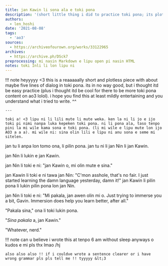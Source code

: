 ```yaml
---
title: jan Kawin li sona ala e toki pona
description: '(short little thing i did to practice toki pona; its plotless and short) au where gavin wants to learn toki pona and nines speaks it around him lipu ni li lon ma suli ante. ni li kama: jan Kawin li wile kama sona e toki pona. jan Nin li toki e toki pona tan jan Kawin'
authors:
  - len_hoshi
date: '2021-08-08'
tags:
  - 'ao3'
sources:
  - https://archiveofourown.org/works/33122965
archives:
  - https://archive.ph/DSck7
preprocessing: mi nasin Markdown e lipu open pi nasin HTML
notes: toki Inli li lon lipu ni
---
```


!!! note
    heyyyyy <3 this is a reaaaaally short and plotless piece with about maybe five lines of dialog in toki pona. its in no way good, but i thought itd be easy practice (plus i thought itd be cool for there to be more toki pona content on ao3 lolol). i hope you find this at least mildly entertaining and you understand what i tried to write. ^^

    ---

    toki a! <3 lipu ni li lili mute li mute weka. ken la ni li jo e ijo toki pi nimi nanpa luka kepeken toki pona. ni li pona ala, taso tenpo pini la mi wile kama sona e toki pona. (li mi wile e lipu mute lon ijo AO3 a a a). mi wile ni: sina olin lili e lipu ni anu sona e seme mi sitelen.

jan tu li anpa lon tomo ona, li pilin pona. jan tu ni li jan Nin li jan Kawin.

jan Nin li lukin e jan Kawin.

jan Nin li toki e ni: "jan Kawin o, mi olin mute e sina."

jan Kawin li toki e ni tawa jan Nin: "C'mon asshole, that's no fair. I just started learning the damn language yesterday, damn it!" jan Kawin li pilin pona li lukin pilin pona lon jan Nin.

jan Nin li toki e ni: "Mi pakala, jan awen olin mi o. Just trying to immerse you a bit, Gavin. Immersion does help you learn better, after all."

"Pakala sina," ona li toki lukin pona.

"*Sina pakala* a, jan Kawin."

"Whatever, nerd."

!!! note
    can u believe i wrote this at tenpo 6 am without sleep anyways o kudos e mi pls thx lmao /hj

    also also also !! if i couldve wrote a sentence clearer or i have wrong grammar pls pls tell me !! tyyyyy &lt;3